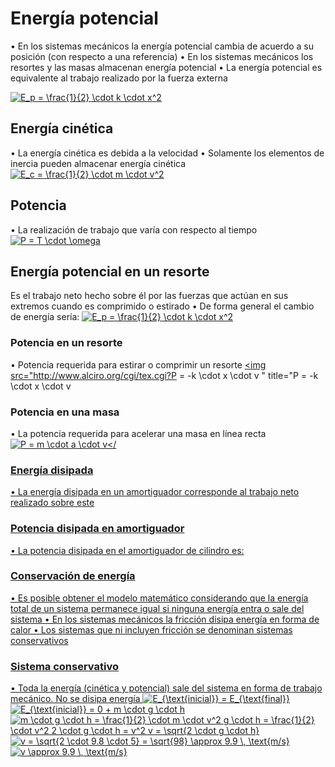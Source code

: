 # Energía potencial
• En los sistemas mecánicos la energía potencial cambia
de acuerdo a su posición (con respecto a una referencia)
• En los sistemas mecánicos los resortes y las masas
almacenan energía potencial
• La energía potencial es equivalente al trabajo realizado
por la fuerza externa

<a href="http://www.alciro.org/tools/matematicas/editor-ecuaciones.jsp?eq=E_p = \frac{1}{2} \cdot k \cdot x^2"><img src="http://www.alciro.org/cgi/tex.cgi?E_p = \frac{1}{2} \cdot k \cdot x^2" title="E_p = \frac{1}{2} \cdot k \cdot x^2" border="0" /></a>

## Energía cinética
• La energía cinética es debida a la velocidad
• Solamente los elementos de inercia pueden almacenar
energía cinética
<a href="http://www.alciro.org/tools/matematicas/editor-ecuaciones.jsp?eq=E_c = \frac{1}{2} \cdot m \cdot v^2
"><img src="http://www.alciro.org/cgi/tex.cgi?E_c = \frac{1}{2} \cdot m \cdot v^2
" title="E_c = \frac{1}{2} \cdot m \cdot v^2
" border="0" /></a>
## Potencia
• La realización de trabajo que varía con respecto al
tiempo
<a href="http://www.alciro.org/tools/matematicas/editor-ecuaciones.jsp?eq=P = T \cdot \omega
"><img src="http://www.alciro.org/cgi/tex.cgi?P = T \cdot \omega
" title="P = T \cdot \omega
" border="0" /></a>
## Energía potencial en un resorte
Es el trabajo neto hecho sobre él por las fuerzas que
actúan en sus extremos cuando es comprimido o estirado
• De forma general el cambio de energía sería:
<a href="http://www.alciro.org/tools/matematicas/editor-ecuaciones.jsp?eq=E_p = \frac{1}{2} \cdot k \cdot x^2
"><img src="http://www.alciro.org/cgi/tex.cgi?E_p = \frac{1}{2} \cdot k \cdot x^2
" title="E_p = \frac{1}{2} \cdot k \cdot x^2
" border="0" /></a>
### Potencia en un resorte 
• Potencia requerida para estirar o comprimir un resorte
<a href="http://www.alciro.org/tools/matematicas/editor-ecuaciones.jsp?eq=P = -k \cdot x \cdot v
"><img src="http://www.alciro.org/cgi/tex.cgi?P = -k \cdot x \cdot v
" title="P = -k \cdot x \cdot v
### Potencia en una masa
• La potencia requerida para acelerar una masa en línea
recta
<a href="http://www.alciro.org/tools/matematicas/editor-ecuaciones.jsp?eq=P = m \cdot a \cdot v
"><img src="http://www.alciro.org/cgi/tex.cgi?P = m \cdot a \cdot v
" title="P = m \cdot a \cdot v
" border="0" /></

### Energía disipada
• La energía disipada en un amortiguador corresponde al
trabajo neto realizado sobre este

### Potencia disipada en amortiguador
• La potencia disipada en el amortiguador de cilindro es:

### Conservación de energía
• Es posible obtener el modelo matemático considerando
que la energía total de un sistema permanece igual si
ninguna energía entra o sale del sistema
• En los sistemas mecánicos la fricción disipa energía en
forma de calor
• Los sistemas que ni incluyen fricción se denominan
sistemas conservativos


### Sistema conservativo
• Toda la energía (cinética y potencial) sale del sistema en
forma de trabajo mecánico. No se disipa energía
<a href="http://www.alciro.org/tools/matematicas/editor-ecuaciones.jsp?eq=E_{\text{inicial}} = E_{\text{final}}
"><img src="http://www.alciro.org/cgi/tex.cgi?E_{\text{inicial}} = E_{\text{final}}
" title="E_{\text{inicial}} = E_{\text{final}}
" border="0" /></a>
<a href="http://www.alciro.org/tools/matematicas/editor-ecuaciones.jsp?eq=E_{\text{inicial}} = 0 + m \cdot g \cdot h
"><img src="http://www.alciro.org/cgi/tex.cgi?E_{\text{inicial}} = 0 + m \cdot g \cdot h
" title="E_{\text{inicial}} = 0 + m \cdot g \cdot h
" border="0" /></a>
<a href="http://www.alciro.org/tools/matematicas/editor-ecuaciones.jsp?eq=m \cdot g \cdot h = \frac{1}{2} \cdot m \cdot v^2
g \cdot h = \frac{1}{2} \cdot v^2
2 \cdot g \cdot h = v^2
v = \sqrt{2 \cdot g \cdot h}
"><img src="http://www.alciro.org/cgi/tex.cgi?m \cdot g \cdot h = \frac{1}{2} \cdot m \cdot v^2
g \cdot h = \frac{1}{2} \cdot v^2
2 \cdot g \cdot h = v^2
v = \sqrt{2 \cdot g \cdot h}
" title="m \cdot g \cdot h = \frac{1}{2} \cdot m \cdot v^2
g \cdot h = \frac{1}{2} \cdot v^2
2 \cdot g \cdot h = v^2
v = \sqrt{2 \cdot g \cdot h}
" border="0" /></a>
<a href="http://www.alciro.org/tools/matematicas/editor-ecuaciones.jsp?eq=v = \sqrt{2 \cdot 9.8 \cdot 5} = \sqrt{98} \approx 9.9 \, \text{m/s}
"><img src="http://www.alciro.org/cgi/tex.cgi?v = \sqrt{2 \cdot 9.8 \cdot 5} = \sqrt{98} \approx 9.9 \, \text{m/s}
" title="v = \sqrt{2 \cdot 9.8 \cdot 5} = \sqrt{98} \approx 9.9 \, \text{m/s}
" border="0" /></a>
<a href="http://www.alciro.org/tools/matematicas/editor-ecuaciones.jsp?eq=v \approx 9.9 \, \text{m/s}
"><img src="http://www.alciro.org/cgi/tex.cgi?v \approx 9.9 \, \text{m/s}
" title="v \approx 9.9 \, \text{m/s}
" border="0" /></a>
